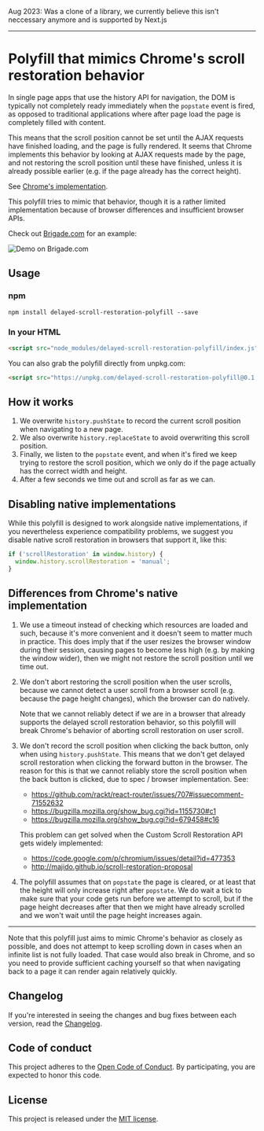 Aug 2023: Was a clone of a library, we currently believe this isn't neccessary anymore and is supported by Next.js


___________

# Polyfill that mimics Chrome's scroll restoration behavior

In single page apps that use the history API for navigation, the DOM is
typically not completely ready immediately when the `popstate` event is
fired, as opposed to traditional applications where after page load the
page is completely filled with content.

This means that the scroll position cannot be set until the AJAX requests
have finished loading, and the page is fully rendered. It seems that Chrome
implements this behavior by looking at AJAX requests made by the page,
and not restoring the scroll position until these have finished, unless
it is already possible earlier (e.g. if the page already has the correct
height).

See [Chrome's implementation](https://chromium.googlesource.com/chromium/blink/+/5da5b59/Source/core/loader/FrameLoader.cpp#1049).

This polyfill tries to mimic that behavior, though it is a rather limited
implementation because of browser differences and insufficient browser APIs.

Check out [Brigade.com](https://brigade.com) for an example:

![Demo on Brigade.com](https://raw.github.com/brigade/delayed-scroll-restoration-polyfill/master/demo.gif)

## Usage

### npm
```
npm install delayed-scroll-restoration-polyfill --save
```

### In your HTML
```html
<script src="node_modules/delayed-scroll-restoration-polyfill/index.js"></script>
```

You can also grab the polyfill directly from unpkg.com: 
```html
<script src="https://unpkg.com/delayed-scroll-restoration-polyfill@0.1.1/index.js"></script>
```

## How it works

1. We overwrite `history.pushState` to record the current scroll position
   when navigating to a new page.
2. We also overwrite `history.replaceState` to avoid overwriting this scroll
   position.
3. Finally, we listen to the `popstate` event, and when it's fired we keep
   trying to restore the scroll position, which we only do if the page
   actually  has the correct width and height.
4. After a few seconds we time out and scroll as far as we can.

## Disabling native implementations

While this polyfill is designed to work alongside native implementations, if you
nevertheless experience compatibility problems, we suggest you disable native
scroll restoration in browsers that support it, like this:

```js
if ('scrollRestoration' in window.history) {
  window.history.scrollRestoration = 'manual';
}
```

## Differences from Chrome's native implementation

1. We use a timeout instead of checking which resources are loaded and such,
   because it's more convenient and it doesn't seem to matter much in practice.
   This does imply that if the user resizes the browser window during their
   session, causing pages to become less high (e.g. by making the window wider),
   then we might not restore the scroll position until we time out.

2. We don't abort restoring the scroll position when the user scrolls,
   because we cannot detect a user scroll from a browser scroll (e.g. because
   the page height changes), which the browser can do natively.

   Note that we cannot reliably detect if we are in a browser that already
   supports the delayed scroll restoration behavior, so this polyfill will
   break Chrome's behavior of aborting scroll restoration on user scroll.

3. We don't record the scroll position when clicking the back button, only
   when using `history.pushState`. This means that we don't get delayed scroll
   restoration when clicking the forward button in the browser. The reason for
   this is that we cannot reliably store the scroll position when the back
   button is clicked, due to spec / browser implementation. See:
   - https://github.com/rackt/react-router/issues/707#issuecomment-71552632
   - https://bugzilla.mozilla.org/show_bug.cgi?id=1155730#c1
   - https://bugzilla.mozilla.org/show_bug.cgi?id=679458#c16

   This problem can get solved when the Custom Scroll Restoration API gets
   widely implemented:
   - https://code.google.com/p/chromium/issues/detail?id=477353
   - http://majido.github.io/scroll-restoration-proposal

4. The polyfill assumes that on `popstate` the page is cleared, or at least
   that the height will only increase right after `popstate`. We do wait a tick
   to make sure that your code gets run before we attempt to scroll, but if the
   page height decreases after that then we might have already scrolled and we
   won't wait until the page height increases again.

* * *

Note that this polyfill just aims to mimic Chrome's behavior as closely
as possible, and does not attempt to keep scrolling down in cases when an
infinite list is not fully loaded. That case would also break in Chrome,
and so you need to provide sufficient caching yourself so that when
navigating back to a page it can render again relatively quickly.

## Changelog

If you're interested in seeing the changes and bug fixes between each version,
read the [Changelog](CHANGELOG.md).

## Code of conduct

This project adheres to the [Open Code of Conduct][code-of-conduct]. By
participating, you are expected to honor this code.

[code-of-conduct]: https://github.com/brigade/code-of-conduct

## License

This project is released under the [MIT license](MIT-LICENSE).
